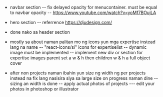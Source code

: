 - navbar section
  -- fix delayed opacity for menucontainer. must be equal to navbar opacity
  -- https://www.youtube.com/watch?v=yoMf7BOujLA

- hero section
  -- referrence https://djudesign.com/

- done nako sa header section

- mostly sa about naman palitan mo ng icons yun mga expertise instead lang na name
  -- "react-icons/si" icons for expertiselist
  -- dynamic image must be implemented
  -- implement new div or section for expertise images parent set a w & h then children w & h a full object cover

- after non projects naman ibahin yun size ng width ng per projects instead na fix lang nasisira siya sa large size on progress naman dine
  -- sizing an width is done
  -- apply actual photos of projects
  --- edit your photos in photoshop or illustrator
